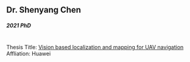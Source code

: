 ## Dr. Shenyang Chen
##### 2021 PhD

<div align="justify">
<br/>
Thesis Title:
<a href="https://theses.lib.polyu.edu.hk/handle/200/11225">Vision based localization and mapping for UAV navigation
</a>
<br/>
Affliation: Huawei
</div>
